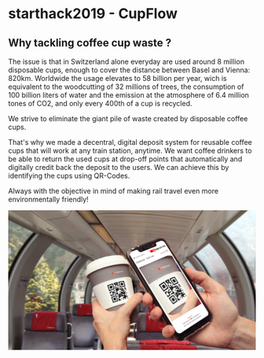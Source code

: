 # starthack2019 -  CupFlow

## Why tackling coffee cup waste ?
The issue is that in Switzerland alone everyday are used around 8 million disposable cups, enough to cover the distance between Basel and Vienna: 820km. Worldwide the usage elevates to 58 billion per year, wich is equivalent to the woodcutting of 32 millions of trees, the consumption of 100 billion liters of water and the emission at the atmosphere of 6.4 million tones of CO2, and only every 400th of a cup is recycled.

We strive to eliminate the giant pile of waste created by disposable coffee cups.

That's why we made a decentral, digital deposit system for reusable coffee cups that will work at any train station, anytime. We want coffee drinkers to be able to return the used cups at drop-off points that automatically and digitally credit back the deposit to the users. We can achieve this by identifying the cups using QR-Codes. 

Always with the objective in  mind of making rail travel even more environmentally friendly!

![alt text](https://github.com/jaumefib/starthack2019/blob/master/website/website/static/img/home.png "Cup Flow")
